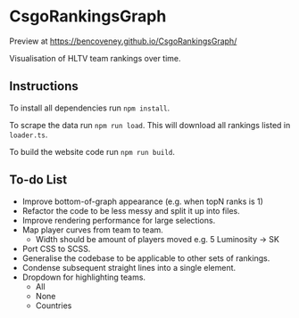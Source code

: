 CsgoRankingsGraph
=================

Preview at https://bencoveney.github.io/CsgoRankingsGraph/

Visualisation of HLTV team rankings over time.

Instructions
------------
To install all dependencies run `npm install`.

To scrape the data run `npm run load`. This will download all rankings listed in `loader.ts`.

To build the website code run `npm run build`.

To-do List
----------
- Improve bottom-of-graph appearance (e.g. when topN ranks is 1)
- Refactor the code to be less messy and split it up into files.
- Improve rendering performance for large selections.
- Map player curves from team to team.
  - Width should be amount of players moved e.g. 5 Luminosity -> SK
- Port CSS to SCSS.
- Generalise the codebase to be applicable to other sets of rankings.
- Condense subsequent straight lines into a single element.
- Dropdown for highlighting teams.
  - All
  - None
  - Countries
